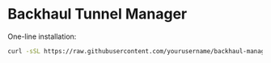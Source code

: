 # Backhaul Tunnel Manager

One-line installation:
```bash
curl -sSL https://raw.githubusercontent.com/yourusername/backhaul-manager/main/install.sh | sudo bash
